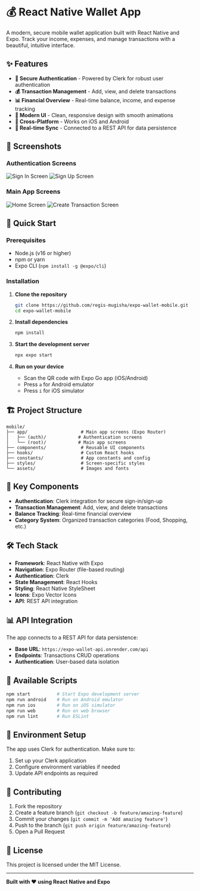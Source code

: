 # 💰 React Native Wallet App

A modern, secure mobile wallet application built with React Native and Expo. Track your income, expenses, and manage transactions with a beautiful, intuitive interface.

## ✨ Features

- **🔐 Secure Authentication** - Powered by Clerk for robust user authentication
- **💰 Transaction Management** - Add, view, and delete transactions
- **📊 Financial Overview** - Real-time balance, income, and expense tracking
- **🎨 Modern UI** - Clean, responsive design with smooth animations
- **📱 Cross-Platform** - Works on iOS and Android
- **🔄 Real-time Sync** - Connected to a REST API for data persistence

## 📱 Screenshots

### Authentication Screens

![Sign In Screen](./assets/images/docs/sign-in-screen.png)
![Sign Up Screen](./assets/images/docs/sign-up-screen.png)

### Main App Screens

![Home Screen](./assets/images/docs/home-screen.png)
![Create Transaction Screen](./assets/images/docs/create-screen.png)

## 🚀 Quick Start

### Prerequisites

- Node.js (v16 or higher)
- npm or yarn
- Expo CLI (`npm install -g @expo/cli`)

### Installation

1. **Clone the repository**

   ```bash
   git clone https://github.com/regis-mugisha/expo-wallet-mobile.git
   cd expo-wallet-mobile
   ```

2. **Install dependencies**

   ```bash
   npm install
   ```

3. **Start the development server**

   ```bash
   npx expo start
   ```

4. **Run on your device**
   - Scan the QR code with Expo Go app (iOS/Android)
   - Press `a` for Android emulator
   - Press `i` for iOS simulator

## 🏗️ Project Structure

```
mobile/
├── app/                    # Main app screens (Expo Router)
│   ├── (auth)/            # Authentication screens
│   └── (root)/            # Main app screens
├── components/             # Reusable UI components
├── hooks/                  # Custom React hooks
├── constants/              # App constants and config
├── styles/                 # Screen-specific styles
└── assets/                 # Images and fonts
```

## 🔧 Key Components

- **Authentication**: Clerk integration for secure sign-in/sign-up
- **Transaction Management**: Add, view, and delete transactions
- **Balance Tracking**: Real-time financial overview
- **Category System**: Organized transaction categories (Food, Shopping, etc.)

## 🛠️ Tech Stack

- **Framework**: React Native with Expo
- **Navigation**: Expo Router (file-based routing)
- **Authentication**: Clerk
- **State Management**: React Hooks
- **Styling**: React Native StyleSheet
- **Icons**: Expo Vector Icons
- **API**: REST API integration

## 📊 API Integration

The app connects to a REST API for data persistence:

- **Base URL**: `https://expo-wallet-api.onrender.com/api`
- **Endpoints**: Transactions CRUD operations
- **Authentication**: User-based data isolation

## 🎯 Available Scripts

```bash
npm start          # Start Expo development server
npm run android    # Run on Android emulator
npm run ios        # Run on iOS simulator
npm run web        # Run on web browser
npm run lint       # Run ESLint
```

## 🔐 Environment Setup

The app uses Clerk for authentication. Make sure to:

1. Set up your Clerk application
2. Configure environment variables if needed
3. Update API endpoints as required

## 🤝 Contributing

1. Fork the repository
2. Create a feature branch (`git checkout -b feature/amazing-feature`)
3. Commit your changes (`git commit -m 'Add amazing feature'`)
4. Push to the branch (`git push origin feature/amazing-feature`)
5. Open a Pull Request

## 📄 License

This project is licensed under the MIT License.

---

**Built with ❤️ using React Native and Expo**
